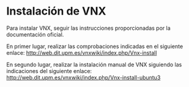 # Instalación de VNX

Para instalar VNX, seguir las instrucciones proporcionadas por la documentación oficial.

En primer lugar, realizar las comprobaciones indicadas en el siguiente enlace: http://web.dit.upm.es/vnxwiki/index.php/Vnx-install

En segundo lugar, realizar la instalación manual de VNX siguiendo las indicaciones del siguiente enlace: http://web.dit.upm.es/vnxwiki/index.php/Vnx-install-ubuntu3
